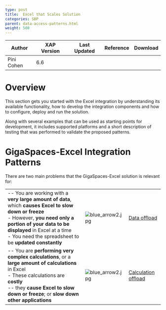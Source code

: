 ```yaml
---
type: post
title:  Excel that Scales Solution
categories: SBP
parent: data-access-patterns.html
weight: 500
---
```




|Author|XAP Version|Last Updated | Reference | Download |
|------|-----------|-------------|-----------|----------|
|Pini Cohen| 6.6 |   |           |          |



# Overview

This section gets you started with the Excel integration by understanding its available functionality, how to develop the integration components and how to configure, deploy and run the solution.

Along with several examples that can be used as starting points for development, it includes supported platforms and a short description of testing that was performed to validate the proposed patterns.

# GigaSpaces-Excel Integration Patterns

There are two main problems that the GigaSpaces-Excel solution is relevant for:

|   |   |     |
|----|----|-----|
| -- You are working with a **very large amount of data**, which **causes Excel to slow down or freeze** <br/> - However, **you need only a portion of your data to be displayed** in Excel at a time <br/> - You need the spreadsheet to be **updated constantly** | ![blue_arrow2.jpg](/attachment_files/sbp/blue_arrow2.jpg) | [Data offload](./data-offload-gigaspaces-excel-integration.html) |
| -- You are **performing very complex calculations**, or a **large amount of calculations** in Excel <br/> - These calculations are **costly** <br/> -- they **cause Excel to slow down or freeze**; or **slow down other applications** | ![blue_arrow2.jpg](/attachment_files/sbp/blue_arrow2.jpg) | [Calculation offload](./calculation-offload-gigaspaces-excel-integration.html) |

